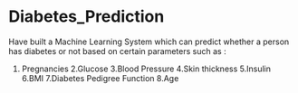 # Diabetes_Prediction

Have built a Machine Learning System which can predict whether a person has diabetes or not based on certain parameters such as :
1. Pregnancies
2.Glucose 
3.Blood Pressure 
4.Skin thickness
5.Insulin
6.BMI
7.Diabetes Pedigree Function
8.Age 
